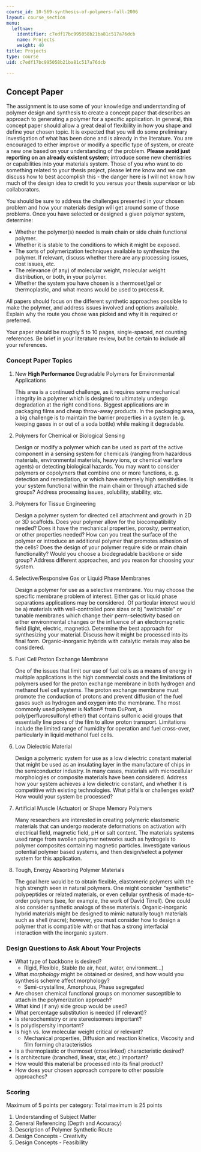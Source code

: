 ```yaml
---
course_id: 10-569-synthesis-of-polymers-fall-2006
layout: course_section
menu:
  leftnav:
    identifier: c7edf17bc995058b21ba81c517a76dcb
    name: Projects
    weight: 40
title: Projects
type: course
uid: c7edf17bc995058b21ba81c517a76dcb

---
```


Concept Paper
-------------

The assignment is to use some of your knowledge and understanding of polymer design and synthesis to create a concept paper that describes an approach to generating a polymer for a specific application. In general, this concept paper should allow a great deal of flexibility in how you shape and define your chosen topic. It is expected that you will do some preliminary investigation of what has been done and is already in the literature. You are encouraged to either improve or modify a specific type of system, or create a new one based on your understanding of the problem. **Please avoid just reporting on an already existent system**; introduce some new chemistries or capabilities into your materials system. Those of you who want to do something related to your thesis project, please let me know and we can discuss how to best accomplish this - the danger here is I will not know how much of the design idea to credit to you versus your thesis supervisor or lab collaborators.

You should be sure to address the challenges presented in your chosen problem and how your materials design will get around some of those problems. Once you have selected or designed a given polymer system, determine:

*   Whether the polymer(s) needed is main chain or side chain functional polymer.
*   Whether it is stable to the conditions to which it might be exposed.
*   The sorts of polymerization techniques available to synthesize the polymer. If relevant, discuss whether there are any processing issues, cost issues, etc.
*   The relevance (if any) of molecular weight, molecular weight distribution, or both, in your polymer.
*   Whether the system you have chosen is a thermoset/gel or thermoplastic, and what means would be used to process it.

All papers should focus on the different synthetic approaches possible to make the polymer, and address issues involved and options available. Explain why the route you chose was picked and why it is required or preferred.

Your paper should be roughly 5 to 10 pages, single-spaced, not counting references. Be brief in your literature review, but be certain to include all your references.

### Concept Paper Topics

1.  New **High Performance** Degradable Polymers for Environmental Applications
    
    This area is a continued challenge, as it requires some mechanical integrity in a polymer which is designed to ultimately undergo degradation at the right conditions. Biggest applications are in packaging films and cheap throw-away products. In the packaging area, a big challenge is to maintain the barrier properties in a system (e. g. keeping gases in or out of a soda bottle) while making it degradable.
    
2.  Polymers for Chemical or Biological Sensing
    
    Design or modify a polymer which can be used as part of the active component in a sensing system for chemicals (ranging from hazardous materials, environmental materials, heavy ions, or chemical warfare agents) or detecting biological hazards. You may want to consider polymers or copolymers that combine one or more functions, e. g. detection and remediation, or which have extremely high sensitivities. Is your system functional within the main chain or through attached side groups? Address processing issues, solubility, stability, etc.
    
3.  Polymers for Tissue Engineering
    
    Design a polymer system for directed cell attachment and growth in 2D or 3D scaffolds. Does your polymer allow for the biocompatibility needed? Does it have the mechanical properties, porosity, permeation, or other properties needed? How can you treat the surface of the polymer or introduce an additional polymer that promotes adhesion of the cells? Does the design of your polymer require side or main chain functionality? Would you choose a biodegradable backbone or side group? Address different approaches, and you reason for choosing your system.
    
4.  Selective/Responsive Gas or Liquid Phase Membranes
    
    Design a polymer for use as a selective membrane. You may choose the specific membrane problem of interest. Either gas or liquid phase separations applications may be considered. Of particular interest would be a) materials with well-controlled pore sizes or b) "switchable" or tunable membranes which change their perm-selectivity based on either environmental changes or the influence of an electromagnetic field (light, electric, magnetic). Determine the best approach for synthesizing your material. Discuss how it might be processed into its final form. Organic-inorganic hybrids with catalytic metals may also be considered.
    
5.  Fuel Cell Proton Exchange Membrane
    
    One of the issues that limit our use of fuel cells as a means of energy in multiple applications is the high commercial costs and the limitations of polymers used for the proton exchange membrane in both hydrogen and methanol fuel cell systems. The proton exchange membrane must promote the conduction of protons and prevent diffusion of the fuel gases such as hydrogen and oxygen into the membrane. The most commonly used polymer is Nafion® from DuPont, a poly(perfluorosulfonyl ether) that contains sulfonic acid groups that essentially line pores of the film to allow proton transport. Limitations include the limited range of humidity for operation and fuel cross-over, particularly in liquid methanol fuel cells.
    
6.  Low Dielectric Material
    
    Design a polymeric system for use as a low dielectric constant material that might be used as an insulating layer in the manufacture of chips in the semiconductor industry. In many cases, materials with microcellular morphologies or composite materials have been considered. Address how your system achieves a low dielectric constant, and whether it is competitive with existing technologies. What pitfalls or challenges exist? How would your system be processed?
    
7.  Artificial Muscle (Actuator) or Shape Memory Polymers
    
    Many researchers are interested in creating polymeric elastomeric materials that can undergo moderate deformations on activation with electrical field, magnetic field, pH or salt content. The materials systems used range from swollen polymer networks such as hydrogels to polymer composites containing magnetic particles. Investigate various potential polymer based systems, and then design/select a polymer system for this application.
    
8.  Tough, Energy Absorbing Polymer Materials
    
    The goal here would be to obtain flexible, elastomeric polymers with the high strength seen in natural polymers. One might consider "synthetic" polypeptides or related materials, or even cellular synthesis of made-to-order polymers (see, for example, the work of David Tirrell). One could also consider synthetic analogs of these materials. Organic-inorganic hybrid materials might be designed to mimic naturally tough materials such as shell (nacre); however, you must consider how to design a polymer that is compatible with or that has a strong interfacial interaction with the inorganic system.
    

### Design Questions to Ask About Your Projects

*   What type of backbone is desired?
    *   Rigid, Flexible, Stable (to air, heat, water, environment…)
*   What _morphology_ might be obtained or desired, and how would you synthesis scheme affect morphology?
    *   Semi-crystalline, Amorphous, Phase segregated
*   Are chosen chemical functional groups on monomer susceptible to attach in the polymerization approach?
*   What kind (if any) side group would be used?
*   What percentage substitution is needed (if relevant)?
*   Is stereochemistry or are stereoisomers important?
*   Is polydispersity important?
*   Is high vs. low molecular weight critical or relevant?
    *   Mechanical properties, Diffusion and reaction kinetics, Viscosity and film forming characteristics
*   Is a thermoplastic or thermoset (crosslinked) characteristic desired?
*   Is architecture (branched, linear, star, etc.) important?
*   How would this material be processed into its final product?
*   How does your chosen approach compare to other possible approaches?

### Scoring

Maximum of 5 points per category: Total maximum is 25 points

1.  Understanding of Subject Matter
2.  General Referencing (Depth and Accuracy)
3.  Description of Polymer Synthetic Route
4.  Design Concepts - Creativity
5.  Design Concepts - Feasibility